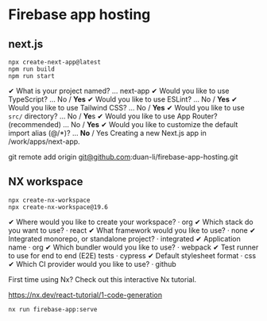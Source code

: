 # Firebase app hosting

## next.js


```
npx create-next-app@latest
npm run build
npm run start
```

✔ What is your project named? … next-app
✔ Would you like to use TypeScript? … No / **Yes**
✔ Would you like to use ESLint? … No / **Yes**
✔ Would you like to use Tailwind CSS? … No / **Yes**
✔ Would you like to use `src/` directory? … No / **Ye**s
✔ Would you like to use App Router? (recommended) … No / **Yes**
✔ Would you like to customize the default import alias (@/*)? … **No** / Yes
Creating a new Next.js app in /work/apps/next-app.



git remote add origin git@github.com:duan-li/firebase-app-hosting.git
## NX workspace

```
npx create-nx-workspace
npx create-nx-workspace@19.6
```

✔ Where would you like to create your workspace? · org
✔ Which stack do you want to use? · react
✔ What framework would you like to use? · none
✔ Integrated monorepo, or standalone project? · integrated
✔ Application name · org
✔ Which bundler would you like to use? · webpack
✔ Test runner to use for end to end (E2E) tests · cypress
✔ Default stylesheet format · css
✔ Which CI provider would you like to use? · github


First time using Nx? Check out this interactive Nx tutorial.

https://nx.dev/react-tutorial/1-code-generation

```
nx run firebase-app:serve
```

